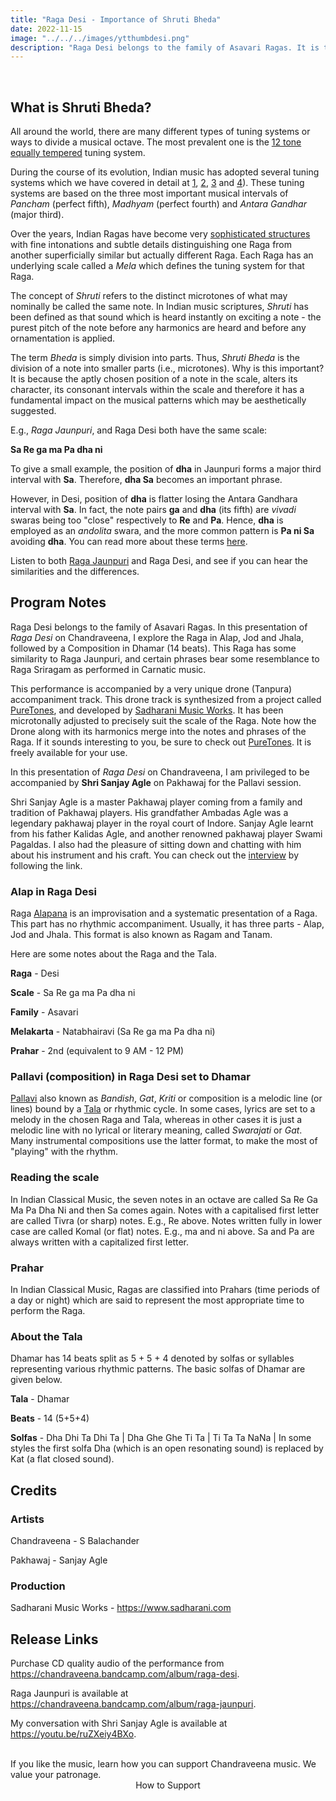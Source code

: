 ```yaml
---
title: "Raga Desi - Importance of Shruti Bheda"
date: 2022-11-15
image: "../../../images/ytthumbdesi.png"
description: "Raga Desi belongs to the family of Asavari Ragas. It is traditionally performed during the mid-morning hours of the day. While the scale is very similar to Jaunpuri, there are subtle differences in the patterns and note positions which differentiates Desi from Jaunpuri."
---
```


<you-tube videoid="LQ8N7DPw0Lo"></you-tube>
<br>

## What is Shruti Bheda?

All around the world, there are many different types of tuning systems or ways to divide a musical octave. The most prevalent one is the [12 tone equally tempered](https://en.wikipedia.org/wiki/Equal_temperament) tuning system.

During the course of its evolution, Indian music has adopted several tuning systems which we have covered in detail at [1](https://puretones.sadharani.com/learn/tuningsystems-1/), [2](https://puretones.sadharani.com/learn/tuningsystems-2/), [3](https://puretones.sadharani.com/learn/tuningsystems-3/) and [4](https://puretones.sadharani.com/learn/tuningsystems-4/)). These tuning systems are based on the three most important musical intervals of *Pancham* (perfect fifth), *Madhyam* (perfect fourth) and *Antara Gandhar* (major third).

Over the years, Indian Ragas have become very [sophisticated structures](https://puretones.sadharani.com/learn/raga-classification/) with fine intonations and subtle details distinguishing one Raga from another superficially similar but actually different Raga. Each Raga has an underlying scale called a *Mela* which defines the tuning system for that Raga.

The concept of *Shruti* refers to the distinct microtones of what may nominally be called the same note. In Indian music scriptures, *Shruti* has been defined as that sound which is heard instantly on exciting a note - the purest pitch of the note before any harmonics are heard and before any ornamentation is applied.

The term *Bheda* is simply division into parts. Thus, *Shruti Bheda* is the division of a note into smaller parts (i.e., microtones). Why is this important? It is because the aptly chosen position of a note in the scale, alters its character, its consonant intervals within the scale and therefore it has a fundamental impact on the musical patterns which may be aesthetically suggested.

E.g., *Raga Jaunpuri*, and Raga Desi both have the same scale:

**Sa Re ga ma Pa dha ni**

To give a small example, the position of **dha** in Jaunpuri forms a major third interval with **Sa**. Therefore, **dha Sa** becomes an important phrase.

However, in Desi, position of **dha** is flatter losing the Antara Gandhara interval with **Sa**. In fact, the note pairs **ga** and **dha** (its fifth) are *vivadi* swaras being too "close" respectively to **Re** and **Pa**. Hence, **dha** is employed as an *andolita* swara, and the more common pattern is **Pa ni Sa** avoiding **dha**. You can read more about these terms [here](/blog/grammar-of-music).

Listen to both [Raga Jaunpuri](/blog/r2-jaunpuri) and Raga Desi, and see if you can hear the similarities and the differences.

## Program Notes

Raga Desi belongs to the family of Asavari Ragas.  In this presentation of *Raga Desi* on Chandraveena, I explore the Raga in Alap, Jod and Jhala, followed by a Composition in Dhamar (14 beats). This Raga has some similarity to Raga Jaunpuri, and certain phrases bear some resemblance to Raga Sriragam as performed in Carnatic music.

This performance is accompanied by a very unique drone (Tanpura) accompaniment track. This drone track is synthesized from a project called [PureTones](https://puretones.sadharani.com), and developed by [Sadharani Music Works](https://www.sadharani.com). It has been microtonally adjusted to precisely suit the scale of the Raga. Note how the Drone along with its harmonics merge into the notes and phrases of the Raga. If it sounds interesting to you, be sure to check out [PureTones](https://puretones.sadharani.com). It is freely available for your use.

In this presentation of *Raga Desi* on Chandraveena, I am privileged to be accompanied by **Shri Sanjay Agle** on Pakhawaj for the Pallavi session. 

Shri Sanjay Agle is a master Pakhawaj player coming from a family and tradition of Pakhawaj players. His grandfather Ambadas Agle was a legendary pakhawaj player in the royal court of Indore. Sanjay Agle learnt from his father Kalidas Agle, and another renowned pakhawaj player Swami Pagaldas. I also had the pleasure of sitting down and chatting with him about his instrument and his craft. You can check out the [interview](https://youtu.be/ruZXeiy4BXo) by following the link.

### Alap in Raga Desi
Raga [Alapana](/blog/raga-alapana/) is an improvisation and a systematic presentation of a Raga. This part has no rhythmic accompaniment. Usually, it has three parts - Alap, Jod and Jhala. This format is also known as Ragam and Tanam. 

Here are some notes about the Raga and the Tala.

**Raga** - Desi

**Scale** - Sa Re ga ma Pa dha ni

**Family** - Asavari

**Melakarta** - Natabhairavi (Sa Re ga ma Pa dha ni)

**Prahar** - 2nd (equivalent to 9 AM - 12 PM)

### Pallavi (composition) in Raga Desi set to Dhamar
[Pallavi](/blog/pallavi/) also known as *Bandish*, *Gat*, *Kriti* or composition is a melodic line (or lines) bound by a [Tala](/blog/taladhyaya) or rhythmic cycle. In some cases, lyrics are set to a melody in the chosen Raga and Tala, whereas in other cases it is just a melodic line with no lyrical or literary meaning, called *Swarajati* or *Gat*. Many instrumental compositions use the latter format, to make the most of "playing" with the rhythm.

### Reading the scale
In Indian Classical Music, the seven notes in an octave are called Sa Re Ga Ma Pa Dha Ni and then Sa comes again. Notes with a capitalised first letter are called Tivra (or sharp) notes. E.g., Re above. Notes written fully in lower case are called Komal (or flat) notes. E.g., ma and ni above. Sa and Pa are always written with a capitalized first letter.

### Prahar
In Indian Classical Music, Ragas are classified into Prahars (time periods of a day or night) which are said to represent the most appropriate time to perform the Raga.

### About the Tala
Dhamar has 14 beats split as 5 + 5 + 4 denoted by solfas or syllables representing various rhythmic patterns. The basic solfas of Dhamar are given below.

**Tala** - Dhamar

**Beats** - 14 (5+5+4)

**Solfas** - Dha Dhi Ta Dhi Ta | Dha Ghe Ghe Ti Ta | Ti Ta Ta NaNa |
In some styles the first solfa Dha (which is an open resonating sound) is replaced by Kat (a flat closed sound).


## Credits
### Artists
Chandraveena - S Balachander

Pakhawaj - Sanjay Agle

### Production
Sadharani Music Works - https://www.sadharani.com

## Release Links

Purchase CD quality audio of the performance from https://chandraveena.bandcamp.com/album/raga-desi.

Raga Jaunpuri is available at https://chandraveena.bandcamp.com/album/raga-jaunpuri.

My conversation with Shri Sanjay Agle is available at https://youtu.be/ruZXeiy4BXo.

<br>

<notice-box>
If you like the music, learn how you can support Chandraveena music. We value your patronage.
<div style="text-align:center">
<my-button to="/support/">How to Support</my-button>
</div>
</notice-box>
